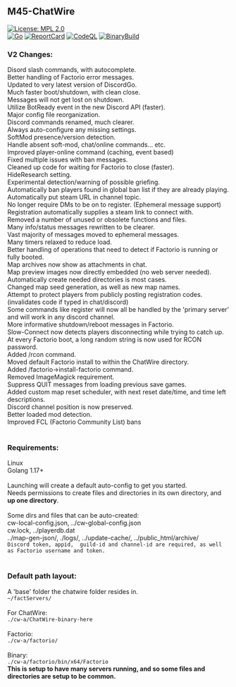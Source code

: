 ## M45-ChatWire
[![License: MPL 2.0](https://img.shields.io/badge/License-MPL_2.0-brightgreen.svg)](https://opensource.org/licenses/MPL-2.0)
<br>
[![Go](https://github.com/Distortions81/M45-ChatWire/actions/workflows/go.yml/badge.svg)](https://github.com/Distortions81/M45-ChatWire/actions/workflows/go.yml)
[![ReportCard](https://github.com/Distortions81/M45-ChatWire/actions/workflows/report.yml/badge.svg)](https://github.com/Distortions81/M45-ChatWire/actions/workflows/report.yml)
[![CodeQL](https://github.com/Distortions81/M45-ChatWire/actions/workflows/codeql-analysis.yml/badge.svg)](https://github.com/Distortions81/M45-ChatWire/actions/workflows/codeql-analysis.yml)
[![BinaryBuild](https://github.com/Distortions81/M45-ChatWire/actions/workflows/build-linux64.yml/badge.svg)](https://github.com/Distortions81/M45-ChatWire/actions/workflows/build-linux64.yml)
### V2 Changes:
Disord slash commands, with autocomplete.<br>
Better handling of Factorio error messages.<br>
Updated to very latest version of DiscordGo.<br>
Much faster boot/shutdown, with clean close.<br>
Messages will not get lost on shutdown.<br>
Utilize BotReady event in the new Discord API (faster).<br>
Major config file reorganization.<br>
Discord commands renamed, much clearer.<br>
Always auto-configure any missing settings.<br>
SoftMod presence/version detection.<br>
Handle absent soft-mod, chat/online commands... etc.<br>
Improved player-online command (caching, event based)<br>
Fixed multiple issues with ban messages.<br>
Cleaned up code for waiting for Factorio to close (faster).<br>
HideResearch setting.<br>
Experimental detection/warning of possible griefing.<br>
Automatically ban players found in global ban list if they are already playing.<br>
Automatically put steam URL in channel topic.<br>
No longer require DMs to be on to register. (Ephemeral message support)<br>
Registration automatically supplies a steam link to connect with.<br>
Removed a number of unused or obsolete functions and files.<br>
Many info/status messages rewritten to be clearer.<br>
Vast majority of messages moved to ephemeral messages.<br>
Many timers relaxed to reduce load.<br>
Better handling of operations that need to detect if Factorio is running or fully booted.<br>
Map archives now show as attachments in chat.<br>
Map preview images now directly embedded (no web server needed).<br>
Automatically create needed directories is most cases.<br>
Changed map seed generation, as well as new map names.<br>
Attempt to protect players from publicly posting registration codes.<br>
(invalidates code if typed in chat/discord)<br>
Some commands like register will now all be handled by the 'primary server' and will work in any discord channel.<br>
More informative shutdown/reboot messages in Factorio.<br>
Slow-Connect now detects players disconnecting while trying to catch up.<br>
At every Factorio boot, a long random string is now used for RCON password.<br>
Added /rcon command.<br>
Moved default Factorio install to within the ChatWire directory.<br>
Added /factorio->install-factorio command.<br>
Removed ImageMagick requirement.<br>
Suppress QUIT messages from loading previous save games.<br>
Added custom map reset scheduler, with next reset date/time, and time left descriptions.<br>
Discord channel position is now preserved.<br>
Better loaded mod detection.<br>
Improved FCL (Factorio Community List) bans<br>
<br>
### Requirements:
Linux<br>
Golang 1.17+<br>
<br>
Launching will create a default auto-config to get you started.<br>
Needs permissions to create files and directories in its own directory, and **up one directory**.<br>
<br>
Some dirs and files that can be auto-created:<br>
cw-local-config.json, ../cw-global-config.json<br>
cw.lock, ../playerdb.dat<br>
../map-gen-json/, ./logs/, ../update-cache/, ../public_html/archive/<br>
`Discord token, appid,  guild-id and channel-id are required, as well as Factorio username and token.`<br>
<br>
### Default path layout:<br>
A 'base' folder the chatwire folder resides in.<br>
`~/factServers/`<br>
<br>
For ChatWire:<br>
`./cw-a/ChatWire-binary-here`<br>
<br>
Factorio:<br>
`./cw-a/factorio/`<br>
<br>
Binary:<br>
`./cw-a/factorio/bin/x64/Factorio`<br>
**This is setup to have many servers running, and so some files and directories are setup to be common.**<br>

